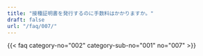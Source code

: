```yaml
---
title: "接種証明書を発行するのに手数料はかかりますか。"
draft: false
url: "/faq/007/"
---
```


{{< faq category-no="002" category-sub-no="001" no="007" >}}
